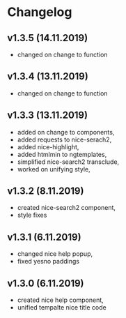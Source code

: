# Changelog

## v1.3.5 (14.11.2019)
- changed on change to function


## v1.3.4 (13.11.2019)
- changed on change to function


## v1.3.3 (13.11.2019)
- added on change to components,
- added requests to nice-serach2,
- added nice-highlight,
- added htmlmin to ngtemplates,
- simplified nice-search2 transclude,
- worked on unifying style,


## v1.3.2 (8.11.2019)
- created nice-search2 component,
- style fixes


## v1.3.1 (6.11.2019)
- changed nice help popup,
- fixed yesno paddings


## v1.3.0 (6.11.2019)
- created nice help component,
- unified tempalte nice title code